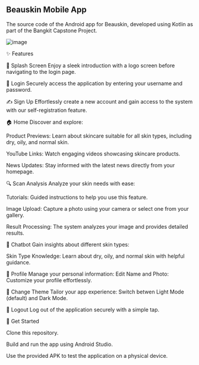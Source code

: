 ## **Beauskin Mobile App** 

The source code of the Android app for Beauskin, developed using Kotlin as part of the Bangkit Capstone Project.

![image](https://github.com/user-attachments/assets/ad932aea-6fd4-4136-ba4e-349ac6b73e67)

✨ Features

🌟 Splash Screen
  Enjoy a sleek introduction with a logo screen before navigating to the login page.

🔐 Login
  Securely access the application by entering your username and password.

✍️ Sign Up
  Effortlessly create a new account and gain access to the system with our self-registration feature.

🏠 Home
  Discover and explore:

  Product Previews: Learn about skincare suitable for all skin types, including dry, oily, and normal skin.
  
  YouTube Links: Watch engaging videos showcasing skincare products.
  
  News Updates: Stay informed with the latest news directly from your homepage.
    
🔍 Scan Analysis
  Analyze your skin needs with ease:

  Tutorials: Guided instructions to help you use this feature.
  
  Image Upload: Capture a photo using your camera or select one from your gallery.
  
  Result Processing: The system analyzes your image and provides detailed results.
    
🤖 Chatbot
  Gain insights about different skin types:

  Skin Type Knowledge: Learn about dry, oily, and normal skin with helpful guidance.
  
👤 Profile
  Manage your personal information:
    Edit Name and Photo: Customize your profile effortlessly.
    
🎨 Change Theme
  Tailor your app experience:
  Switch betwen Light Mode (default) and Dark Mode.
  
🚪 Logout
  Log out of the application securely with a simple tap.

  🔗 Get Started
  
  Clone this repository.
  
  Build and run the app using Android Studio.
  
  Use the provided APK to test the application on a physical device.
